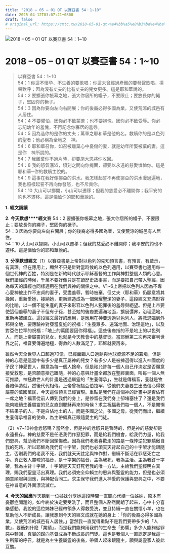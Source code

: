 ```yaml
---
title: "2018 – 05 – 01 QT 以賽亞書 54：1~10"
date: 2025-04-12T03:07:21+0800
draft: false
# original_url: https://cmtc.tw/2018-05-01-qt-%e4%bb%a5%e8%b3%bd%e4%ba%9e%e6%9b%b8-54%ef%bc%9a110
---
```


![2018 – 05 – 01 QT 以賽亞書 54：1~10](/images/qt.jpg   "2018 – 05 – 01 QT 以賽亞書 54：1~10")

# 2018 – 05 – 01 QT 以賽亞書 54：1~10

> 以賽亞書 54：1~10  
> 54：1 你這不懷孕、不生養的要歌唱；你這未曾經過產難的要發聲歌唱，揚聲歡呼；因為沒有丈夫的比有丈夫的兒女更多。這是耶和華說的。  
> 54：2 要擴張你帳幕之地，張大你居所的幔子，不要限止；要放長你的繩子，堅固你的橛子。  
> 54：3 因為你要向左向右開展；你的後裔必得多國為業，又使荒涼的城邑有人居住。  
> 54：4 不要懼怕，因你必不致蒙羞；也不要抱愧，因你必不致受辱。你必忘記幼年的羞愧，不再記念你寡居的羞辱。  
> 54：5 因為造你的是你的丈夫；萬軍之耶和華是他的名。救贖你的是以色列的聖者；他必稱為全地之　神。  
> 54：6 耶和華召你，如召被離棄心中憂傷的妻，就是幼年所娶被棄的妻。這是你　神所說的。  
> 54：7 我離棄你不過片時，卻要施大恩將你收回。  
> 54：8 我的怒氣漲溢，頃刻之間向你掩面，卻要以永遠的慈愛憐恤你。這是耶和華─你的救贖主說的。  
> 54：9 這事在我好像挪亞的洪水。我怎樣起誓不再使挪亞的洪水漫過遍地，我也照樣起誓不再向你發怒，也不斥責你。  
> 54：10 大山可以挪開，小山可以遷移；但我的慈愛必不離開你；我平安的約也不遷移。這是憐恤你的耶和華說的。

**1.** **經文誦讀**

**2. 今天默想****經文**賽 54：2 要擴張你帳幕之地，張大你居所的幔子，不要限止；要放長你的繩子，堅固你的橛子。  
54：3 因為你要向左向右開展；你的後裔必得多國為業，又使荒涼的城邑有人居住。  
54：10 大山可以挪開，小山可以遷移；但我的慈愛必不離開你；我平安的約也不遷移。這是憐恤你的耶和華說的。

**3. 分享默想經文**（1）以賽亞書是上帝對以色列的先知預言書，有預言，有啟示，有真理。但在應用上，顯然不只是針對當時候的以色列適用，以賽亞書也適用每一個世代神的百姓，特別是在新約時代啟示耶穌基督的工作與神對整個人類的心意。我們讀經的時候，千萬不要好像只是在讀歷史故事書，而是要把自己帶入聖經，因為每天的讀經也同樣適用在我們與神的關係之中。V1~6上帝把以色列人因為不專心愛神被比作不忠貞的妻子，受盡羞辱，暫時被棄，但丈夫（耶和華）仍願意將其挽回，重新愛她，接納她，更新建造成為一個榮耀聖潔的妻子。這段經文充滿形容的比喻，以一個不能生產的妻子來形容以色列人犯罪後的羞辱與絕望。但是上帝要使這個羞辱的妻子不但有子孫，甚至她的後裔要遍滿地面，擴展彊界，治理這地，重新再被建立。這段經文最好的應用，是應用在神要透過以色列人，將救恩臨到外邦與全地，要應驗神對亞當夏娃的祝福：「生養眾多、遍滿地面、治理這地」，以及對亞伯拉罕的祝福：「地上的萬國要因你得福」。這些後裔指的不是地上的以色列人，而是上帝屬靈的兒女，也就是今天教會中的基督徒。當耶穌第二次再來審判世界之前，福音要傳遍地極，得救的人數滿足了，耶穌就要再來。

雖然今天全世界人口超過70億，已經面臨人口過剩與地球資源不足的窘境，但是神的心意是這當中有多少是真正屬神的兒女？有多少人是被揀選得以進入神國度的子民？神愛世人，願意為每一個人捨命，但是祂允許每一個人自己作決定是否願意接受救恩，是否願意捨己跟隨，神的心意與計畫全都放在聖經裏面，叫每一個人無可推諉。神拯救世人的計畫是透過屬靈的「生養傳承」，生就是傳福音，養就是牧養陪伴造就，然後代代相傳。上帝曾祝福亞伯拉罕，從他們夫妻要生出憑信心得救屬靈的萬國萬民，今天這個預言已經實現。重點是我們在這個神的計畫中是否佔有一席之地？福音從前人傳到我們的身上，是停留在我們身上卻堵塞住了？還是我們能夠繼續生養屬靈的兒女直到耶穌再來的時候？求主祝福我們每一個人，不是閒懶不結果子的人，不是白佔地土的人，而是多國之父，多國之母，從我們而出，繼續生養傳承福音的使命，為主帶領真正跟隨愛主的門徒。

（2）v7~10神會忿怒嗎？當然會，但是神的忿怒只是暫時的，但是神的慈愛卻是永遠長存。神的慈愛不是任憑我們作惡犯罪，而是給我們機會，給我們力量，給我們恩典，幫助我們不斷回頭悔改。因為我們老我喜歡走的路是一條悖逆犯罪驕傲自我的死路，所以耶穌為我們釘十字架，我們也必須天天背起自己的十字架才能跟隨主，否則我們的老我不死，我們就天天註定與神作對，繼續不斷活在罪惡死亡之中。真正救人靈魂的福音，是十字架的福音，主為我死，我為主活。主為我釘十字架，我為主背十字架，十字架是天天釘死老我的唯一方法。主給我們聖經明白真理，賜我們聖靈活出真理。我們必須完全仰賴主的恩典與聖靈的能力，但是也必須願意順服與回應，與神配合同工。求主保守我們進入神愛的保護與恩典之中，不要在神旨意的外面漂流滅亡。

**4. 今天的回應**昨天聽到一位姊妹分享她這段時間一直關心代禱一位姊妹，原本有憂鬱症問題的，如今終於決定要受洗了，而且整個人豁然開朗了起來，心中十分喜樂感動。我說的這位姊妹已經帶領多人得救受洗，並且持續一直在關懷小羊，也在幫助他人不斷成長，讓我想到今天的經文成就在她的身上：「你的後裔必得多國為業，又使荒涼的城邑有人居住。」當然我一直覺得重點不是我們要帶多少的「人數」，要衝刺什麼「業績」，而是我們能夠用我們的生命去「影響」多少人能夠從罪惡中轉回，真實的歸向基督成為不斷成長的門徒。這也是我個人一直認定是我這一生所蒙的呼召，就是為主生養屬靈的後裔，帶領人起來跟隨主，願與屬靈家人彼此互勉。